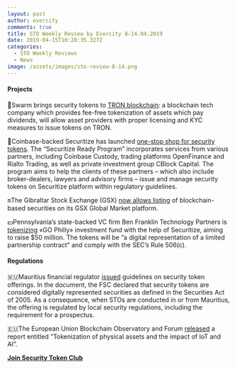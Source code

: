 ```yaml
---
layout: post
author: evercity
comments: true
title: STO Weekly Review by Evercity 8–14.04.2019
date: 2019-04-15T10:28:35.327Z
categories:
  - STO Weekly Reviews
  - News
image: /assets/images/sto-review-8-14.png
---
```

#### Projects

🐝Swarm brings security tokens to [TRON blockchain](https://medium.com/tron-foundation/swarm-to-bring-security-tokens-to-tron-blockchain-d2d8934548a1): a blockchain tech company which provides fee-free tokenization of assets which pay dividends, will allow asset providers with proper licensing and KYC measures to issue tokens on TRON. 

🔄Coinbase-backed Securitize has launched [one-stop shop for security tokens](https://www.coindesk.com/coinbase-backed-securitize-launches-one-stop-shop-for-token-services). The “Securitize Ready Program”  incorporates services from various partners, including Coinbase Custody, trading platforms OpenFinance and Rialto Trading, as well as private investment group CBlock Capital. The program aims to help the clients of these partners – which also include broker-dealers, lawyers and advisory firms – issue and manage security tokens on Securitize platform within regulatory guidelines.

🔛The Gibraltar Stock Exchange (GSX) [now allows listing](https://www.gsx.gi/article/9466/the-gibraltar-stock-exchange-set-to-offer-digital-debt-securities-and-funds) of blockchain-based securities on its GSX Global Market platform.

💵Pennsylvania’s state-backed VC firm Ben Franklin Technology Partners is [tokenizing](https://www.coindesk.com/pennsylvanias-state-backed-vc-firm-is-tokenizing-an-investment-fund) «GO Philly» investment fund with the help of Securitize, aiming to raise $50 million. The tokens will be “a digital representation of a limited partnership contract” and comply with the SEC’s Rule 506(c). 

#### Regulations

🇲🇺Mauritius financial regulator [issued](https://cointelegraph.com/news/mauritius-financial-regulator-issues-guidelines-on-security-token-offerings) guidelines on security token offerings. In the document, the FSC declared that security tokens are considered digitally represented securities as defined in the Securities Act of 2005. As a consequence, when STOs are conducted in or from Mauritius, the offering is regulated by local security regulations, including the requirement for a prospectus.

🇪🇺The European Union Blockchain Observatory and Forum [released](https://cointelegraph.com/news/eu-blockchain-observatory-releases-report-on-tokenization-ai-and-iot) a report entitled “Tokenization of physical assets and the impact of IoT and AI”. 

[**Join Security Token Club**](https://tglink.ru/stoaccelerator)
